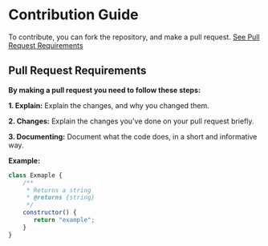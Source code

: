 # Contribution Guide

To contribute, you can fork the repository, and make a pull request. [See Pull Request Requirements](#pull-request-requirements)

## Pull Request Requirements

**By making a pull request you need to follow these steps:**

**1. Explain:** Explain the changes, and why you changed them.

**2. Changes:** Explain the changes you've done on your pull request briefly.

**3. Documenting:** Document what the code does, in a short and informative way.

**Example:**
```js
class Exmaple {
    /** 
     * Returns a string
     * @returns {string}
     */
    constructor() {
       return "example";
    }  
}
```
